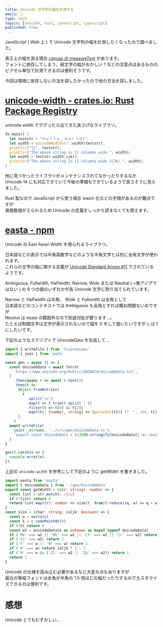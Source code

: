 ```yaml
---
title: Unicode 文字列の幅を計測する
emoji: 📏
type: tech
topics: [unicode, rust, javascript, typescript]
published: true
---
```


JavaScript ( Web 上 ) で Unicode 文字列の幅を計測したくなったので調べました。

表示上の幅を測る場合 [canvas の measureText](https://developer.mozilla.org/ja/docs/Web/API/CanvasRenderingContext2D/measureText) があります。  
フォントに依存してしまう、絵文字の幅がおかしい？などの注意点はあるもののピクセル単位で計測できるのは便利そうです。

今回は環境に依存しない方法を探したかったので他の方法を探しました。

# [unicode-width - crates.io: Rust Package Registry](https://crates.io/crates/unicode-width)

unicode width でググったら出てきた良さげなライブラリ。

```rust
fn main() {
  let teststr = "Ｈｅｌｌｏ, ｗｏｒｌｄ!";
  let width = UnicodeWidthStr::width(teststr);
  println!("{}", teststr);
  println!("The above string is {} columns wide.", width);
  let width = teststr.width_cjk();
  println!("The above string is {} columns wide (CJK).", width);
}
```

他に見つかったライブラリがメンテナンスされてなかったりするなか  
Unicode 14 にも対応できていて今後の準備もできているようで良さそうに見えました。

Rust 製なので JavaScript から使う場合 wasm 化などの手間があるのが難点ですが  
直接数値がえられるため Unicode の定義をしっかり読まなくても使えます。

# [easta - npm](https://www.npmjs.com/package/easta)

Unicode の East Asian Width を得られるライブラリ。

日本語などの表示では半角英数字などのような半角文字とは別に全角文字が使われます。  
これらの文字の幅に関する定義が [Unicode Standard Annex #11](http://www.unicode.org/reports/tr11/) でされているようです。

Ambiguous, Fullwidth, Halfwidth, Narrow, Wide または Neutral ( =東アジアではない ) の 6 つの値のいずれかが各 Unicode 文字に割り当てられています。

Narrow と Halfwidth は半角、 Wide と Fullwidth は全角として  
日本語などのコンテキストでは Ambiguous も全角とすれば概ね問題ないのですが  
Neutral は easta の範囲外なので別途対処が要ります…。  
たとえば制御文字は文字が表示されないので幅を 0 をして扱いたいですが ç は 1 にしたいです。

下記のようなスクリプトで UnicodeData を生成して…

```typescript
import { writeFile } from 'fs/promises'
import { join } from 'path'

const gen = async () => {
  const UnicodeData = await fetch(
    'https://www.unicode.org/Public/UNIDATA/UnicodeData.txt',
  )
    .then(async r => await r.text())
    .then(t =>
      Object.fromEntries(
        t
          .split('\n')
          .map(t => t.trim().split(';'))
          .filter(t => t[0] && t[2])
          .map((t): [number, string] => [parseInt(t[0] ?? '', 16), t[2] ?? '']),
      ),
    )
  await writeFile(
    join(__dirname, '../src/gen/UnicodeData.ts'),
    `export const UnicodeData = ${JSON.stringify(UnicodeData)} as const\n`,
  )
}

gen().catch(x => {
  console.error(x)
})
```

上記の `unicode-width` を参考にして下記のように getWidth を書きました。

```typescript
import easta from 'easta'
import { UnicodeData } from './gen/UnicodeData'
export const getWidth = (str: string): number => {
  const list = str.match(/./giu)
  if (!list) return 0
  return list.map((r): number => size(r, true)).reduce((q, w) => q + w, 0)
}
const size = (char: string, isCjk: boolean) => {
  const w = easta(c)
  const k = c.codePointAt(0)
  if (!k) return 0
  const w2 = UnicodeData[k as unknown as keyof typeof UnicodeData]
  if ('Me' === w2 || 'Mn' === w2 || 'Cf' === w2 || 'Cc' === w2) return 0
  if ('Cs' === w2) return 2
  if ('F' === w || 'W' === w) return 2
  if ('A' === w) return isCjk ? 2 : 1
  if ('N' === w && ('Zl' === w2 || 'Zp' === w2)) return 1
  return 1
}
```

Unicode の仕様を読み込む必要があるなど大変な点もありますが  
最近の等幅フォントは全角が半角の 1.5 倍ほどの幅だったりするのでカスタマイズできるのは便利です。

# 感想

Unicode とてもむずかしい…
